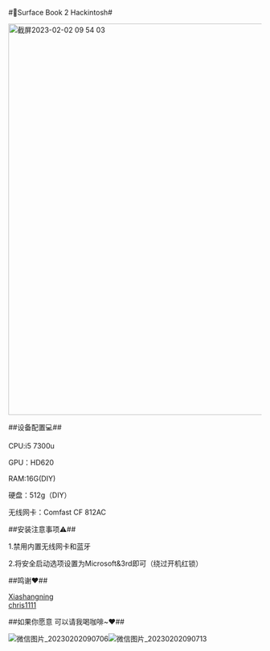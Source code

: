 #🍎Surface Book 2 Hackintosh#


<img width="779" alt="截屏2023-02-02 09 54 03" src="https://user-images.githubusercontent.com/30519088/216220872-71e1fe07-dfa0-4c5c-adc1-751e2a12e46a.png">



##设备配置💻##


   CPU:i5 7300u
   
   GPU：HD620
   
   RAM:16G(DIY)
   
   硬盘：512g（DIY）
   
   无线网卡：Comfast CF 812AC
   
   


##安装注意事项⚠️##


   1.禁用内置无线网卡和蓝牙
   
   2.将安全启动选项设置为Microsoft&3rd即可（绕过开机红锁）
   
   

 ##鸣谢❤️##

   [Xiashangning](https://github.com/Xiashangning/BigSurface)   
   [chris1111](https://github.com/chris1111/Wireless-USB-Big-Sur-Adapter)
   
   

 ##如果你愿意 可以请我喝咖啡~❤️##  



![微信图片_20230202090706](https://user-images.githubusercontent.com/30519088/216220438-390acd8f-e5a6-4ae1-87fb-69731acc11ec.jpg)![微信图片_20230202090713](https://user-images.githubusercontent.com/30519088/216220582-d221efbc-239c-48f1-b1aa-143781751d1d.jpg)


 

